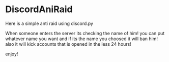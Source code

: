 # DiscordAniRaid
Here is a simple anti raid using discord.py

When someone enters the server its checking the name of him! you can put whatever name you want and if its the name you choosed it will ban him!
also it will kick accounts that is opened in the less 24 hours!

enjoy!
